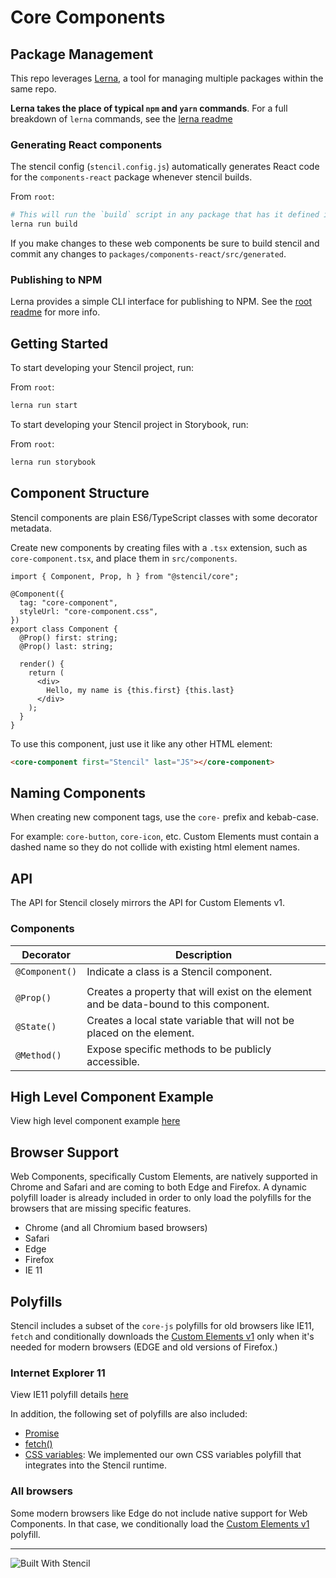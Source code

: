 # Core Components

## Package Management

This repo leverages [Lerna](https://lerna.js.org/), a tool for managing multiple packages within the same repo.

**Lerna takes the place of typical `npm` and `yarn` commands**. For a full breakdown of `lerna` commands, see the [lerna readme](https://github.com/lerna/lerna#readme)

### Generating React components

The stencil config (`stencil.config.js`) automatically generates React code for the `components-react` package whenever stencil builds.

From `root`:

```bash
# This will run the `build` script in any package that has it defined in its package.json
lerna run build
```

If you make changes to these web components be sure to build stencil and commit any changes to `packages/components-react/src/generated`.

### Publishing to NPM

Lerna provides a simple CLI interface for publishing to NPM. See the [root readme](https://github.com/Dozuki/core-design/blob/master/readme.md) for more info.

## Getting Started

To start developing your Stencil project, run:

From `root`:

```bash
lerna run start
```

To start developing your Stencil project in Storybook, run:

From `root`:

```bash
lerna run storybook
```

## Component Structure

Stencil components are plain ES6/TypeScript classes with some decorator metadata.

Create new components by creating files with a `.tsx` extension, such as `core-component.tsx`, and place them in `src/components`.

```tsx
import { Component, Prop, h } from "@stencil/core";

@Component({
  tag: "core-component",
  styleUrl: "core-component.css",
})
export class Component {
  @Prop() first: string;
  @Prop() last: string;

  render() {
    return (
      <div>
        Hello, my name is {this.first} {this.last}
      </div>
    );
  }
}
```

To use this component, just use it like any other HTML element:

```html
<core-component first="Stencil" last="JS"></core-component>
```

## Naming Components

When creating new component tags, use the `core-` prefix and kebab-case.

For example: `core-button`, `core-icon`, etc. Custom Elements must contain a dashed name so they do not collide with existing html element names.

## API

The API for Stencil closely mirrors the API for Custom Elements v1.

### Components

| Decorator      | Description                                                                            |
| -------------- | -------------------------------------------------------------------------------------- |
| `@Component()` | Indicate a class is a Stencil component.                                               |
|                |                                                                                        |
| `@Prop()`      | Creates a property that will exist on the element and be data-bound to this component. |
| `@State()`     | Creates a local state variable that will not be placed on the element.                 |
| `@Method()`    | Expose specific methods to be publicly accessible.                                     |

## High Level Component Example

View high level component example [here](./docs/component-example.md)

## Browser Support

Web Components, specifically Custom Elements, are natively supported in Chrome and Safari and are coming to both Edge and Firefox. A dynamic polyfill loader is already included in order to only load the polyfills for the browsers that are missing specific features.

- Chrome (and all Chromium based browsers)
- Safari
- Edge
- Firefox
- IE 11

## Polyfills

Stencil includes a subset of the `core-js` polyfills for old browsers like IE11, `fetch` and conditionally downloads the [Custom Elements v1](https://github.com/webcomponents/polyfills/tree/master/packages/custom-elements) only when it's needed for modern browsers (EDGE and old versions of Firefox.)

### Internet Explorer 11

View IE11 polyfill details [here](./docs/ie11.md)

In addition, the following set of polyfills are also included:

- [Promise](https://github.com/stefanpenner/es6-promise)
- [fetch()](https://github.com/github/fetch)
- [CSS variables](https://github.com/ionic-team/stencil/tree/master/src/client/polyfills/css-shim): We implemented our own CSS variables polyfill that integrates into the Stencil runtime.

### All browsers

Some modern browsers like Edge do not include native support for Web Components. In that case, we conditionally load the [Custom Elements v1](https://github.com/webcomponents/polyfills/tree/master/packages/custom-elements) polyfill.

---

![Built With Stencil](https://img.shields.io/badge/-Built%20With%20Stencil-16161d.svg?logo=data%3Aimage%2Fsvg%2Bxml%3Bbase64%2CPD94bWwgdmVyc2lvbj0iMS4wIiBlbmNvZGluZz0idXRmLTgiPz4KPCEtLSBHZW5lcmF0b3I6IEFkb2JlIElsbHVzdHJhdG9yIDE5LjIuMSwgU1ZHIEV4cG9ydCBQbHVnLUluIC4gU1ZHIFZlcnNpb246IDYuMDAgQnVpbGQgMCkgIC0tPgo8c3ZnIHZlcnNpb249IjEuMSIgaWQ9IkxheWVyXzEiIHhtbG5zPSJodHRwOi8vd3d3LnczLm9yZy8yMDAwL3N2ZyIgeG1sbnM6eGxpbms9Imh0dHA6Ly93d3cudzMub3JnLzE5OTkveGxpbmsiIHg9IjBweCIgeT0iMHB4IgoJIHZpZXdCb3g9IjAgMCA1MTIgNTEyIiBzdHlsZT0iZW5hYmxlLWJhY2tncm91bmQ6bmV3IDAgMCA1MTIgNTEyOyIgeG1sOnNwYWNlPSJwcmVzZXJ2ZSI%2BCjxzdHlsZSB0eXBlPSJ0ZXh0L2NzcyI%2BCgkuc3Qwe2ZpbGw6I0ZGRkZGRjt9Cjwvc3R5bGU%2BCjxwYXRoIGNsYXNzPSJzdDAiIGQ9Ik00MjQuNywzNzMuOWMwLDM3LjYtNTUuMSw2OC42LTkyLjcsNjguNkgxODAuNGMtMzcuOSwwLTkyLjctMzAuNy05Mi43LTY4LjZ2LTMuNmgzMzYuOVYzNzMuOXoiLz4KPHBhdGggY2xhc3M9InN0MCIgZD0iTTQyNC43LDI5Mi4xSDE4MC40Yy0zNy42LDAtOTIuNy0zMS05Mi43LTY4LjZ2LTMuNkgzMzJjMzcuNiwwLDkyLjcsMzEsOTIuNyw2OC42VjI5Mi4xeiIvPgo8cGF0aCBjbGFzcz0ic3QwIiBkPSJNNDI0LjcsMTQxLjdIODcuN3YtMy42YzAtMzcuNiw1NC44LTY4LjYsOTIuNy02OC42SDMzMmMzNy45LDAsOTIuNywzMC43LDkyLjcsNjguNlYxNDEuN3oiLz4KPC9zdmc%2BCg%3D%3D&colorA=16161d&style=flat-square)
